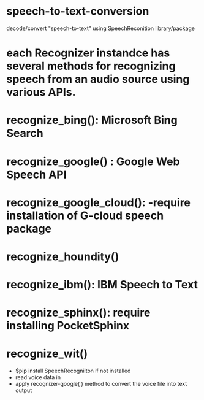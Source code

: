 # speech-to-text-conversion

decode/convert "speech-to-text" using SpeechReconition library/package
# each Recognizer instandce has several methods for recognizing speech from an audio source using various APIs.
# recognize_bing(): Microsoft Bing Search
# recognize_google() : Google Web Speech API
# recognize_google_cloud(): -require installation of G-cloud speech package
# recognize_houndity()
# recognize_ibm(): IBM Speech to Text
# recognize_sphinx(): require installing PocketSphinx
# recognize_wit()

* $pip install SpeechRecogniiton if not installed
* read voice data in
* apply recognizer-google( ) method to convert the voice file into text output
